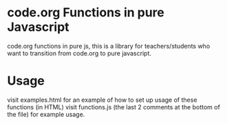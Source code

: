 # code.org Functions in pure Javascript
code.org functions in pure js, this is a library for teachers/students who want to transition from code.org to pure javascript.

# Usage
visit examples.html for an example of how to set up usage of these functions (in HTML)
visit functions.js (the last 2 comments at the bottom of the file) for example usage.
